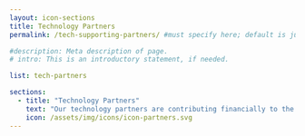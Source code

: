```yaml
---
layout: icon-sections
title: Technology Partners
permalink: /tech-supporting-partners/ #must specify here; default is just [filename].html.

#description: Meta description of page.
# intro: This is an introductory statement, if needed.

list: tech-partners

sections:
  - title: "Technology Partners"
    text: "Our technology partners are contributing financially to the D4D Coalition and have expressed a commitment to work with D4D to advance its mission."
    icon: /assets/img/icons/icon-partners.svg
---
```

